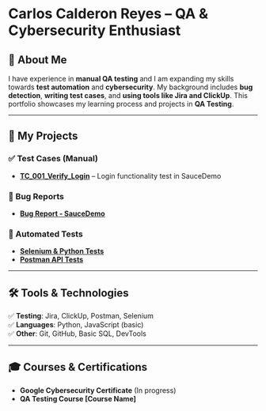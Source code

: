 # Carlos Calderon Reyes – QA & Cybersecurity Enthusiast  

## 📌 About Me  
I have experience in **manual QA testing** and I am expanding my skills towards **test automation** and **cybersecurity**. My background includes **bug detection**, **writing test cases**, and **using tools like Jira and ClickUp**. This portfolio showcases my learning process and projects in **QA Testing**.  

---

## 🔹 My Projects  

### ✅ Test Cases (Manual)  
- **[TC_001_Verify_Login](./TC_001_Verify_Login.txt)** – Login functionality test in SauceDemo 

### 🐞 Bug Reports  
- **[Bug Report - SauceDemo](./Bug_Report_SauceDemo.md)** 

### 🤖 Automated Tests  
- **[Selenium & Python Tests](./automation_tests/)**  
- **[Postman API Tests](./api_tests/)**  

---

## 🛠️ Tools & Technologies  
✅ **Testing**: Jira, ClickUp, Postman, Selenium  
✅ **Languages**: Python, JavaScript (basic)  
✅ **Other**: Git, GitHub, Basic SQL, DevTools  

---

## 🎓 Courses & Certifications  
- **Google Cybersecurity Certificate** (In progress)  
- **QA Testing Course [Course Name]**  
